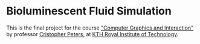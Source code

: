 # Bioluminescent Fluid Simulation

This is the final project for the course <a href="https://www.kth.se/social/course/DH2323/">"Computer Graphics and Interaction"</a> by professor <a href="https://www.kth.se/profile/chpeters/">Cristopher Peters</a>, at <a href="https://www.kth.se/en">KTH Royal Institute of Technology</a>.
